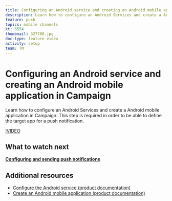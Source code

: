```yaml
---
title: Configuring an Android service and creating an Android mobile application in Campaign
description: Learn how to configure an Android Services and create a Android mobile application in Campaign. That is required for us to define the Neotrip app as the target for the push notification.
feature: push
topics: mobile channels
kt: 6554
thumbnail: 327788.jpg
doc-type: feature video
activity: setup
team: TM
---
```


# Configuring an Android service and creating an Android mobile application in Campaign

Learn how to configure an Android Services and create a Android mobile application in Campaign. This step is required in order to be able to define the target app for a push notification.

[!VIDEO](https://video.tv.adobe.com/v/327788?quality=12)

## What to watch next

**[Configuring and sending push notifications](/help/tutorial-getting-started-with-push-notifications-for-android/configuring-and-sending-push-notifications.md)**

## Additional resources

* [Configure the Android service (product documentation)](https://experienceleague.adobe.com/docs/campaign-classic/using/sending-messages/sending-push-notifications/configure-the-mobile-app/configuring-the-mobile-application-android.html#configuring-android-service)
* [Create an Android mobile application (product documentation)](https://experienceleague.adobe.com/docs/campaign-classic/using/sending-messages/sending-push-notifications/configure-the-mobile-app/configuring-the-mobile-application-android.html#creating-android-app)
